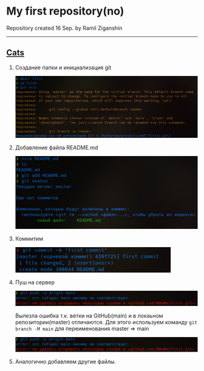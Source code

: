 # My first repository(no)
Repository created 16 Sep. by Ramil Ziganshin

---
[Cats](./cool_cats/README.md)
---
1. Создание папки и инициализация git

	![image](./media/git_init.png)

2. Добавление файла README.md

	![image](./media/add_readme.png)

3. Коммитим

	![image](./media/commit.png)

4. Пуш на сервер

	![image](./media/push_error.png)

	Вылезла ошибка т.к. ветки на GitHub(main) и в локаьном репозитории(master) отличаются. Для этого используем команду `git branch -M main` для переименования master => main

	![image](./media/push_error.png)

5. Аналогично добавляем другие файлы.

